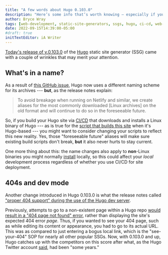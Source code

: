 ```yaml
---
title: "A few words about Hugo 0.103.0"
description: "Here’s some info that’s worth knowing — especially if you use CI/CD to deploy your website."
author: Bryce Wray
tags: [web-development, static-site-generators, ssgs, hugo, ci-cd, web-hosting, netlify, linux, social-media, twitter]
date: 2022-09-15T14:39:00-05:00
#draft: true
initTextEditor: iA Writer
---
```


[Today's release of v.0.103.0](https://github.com/gohugoio/hugo/releases/tag/v0.103.0) of the [Hugo](https://gohugo.io) static site generator (SSG) came with a couple of wrinkles that may merit your attention.

## What's in a name?

As a result of [this GitHub issue](https://github.com/gohugoio/hugo/issues/10073), Hugo now uses a different naming scheme for its archives --- **but**, as the release notes explain:

> To avoid breakage when running on Netlify and similar, we create aliases for the most commonly downloaded [Linux archives] on the old format and will continue to do so in the foreseeable future.

So, if you build your Hugo site via [CI/CD](https://www.infoworld.com/article/3271126/what-is-cicd-continuous-integration-and-continuous-delivery-explained.html) that downloads and installs a Linux binary of Hugo --- as is true for the [script that builds this site](https://github.com/brycewray/hugo_site/blob/main/.github/workflows/CFP-deploy.yaml) when it's Hugo-based --- you might want to consider changing your scripts to reflect this new reality. Yes, those "foreseeable future" aliases will make sure existing build scripts don't break, **but** it also never hurts to stay current.

One more thing about this: the name changes also apply to **non**-Linux binaries you might normally [install](https://gohugo.io/getting-started/installing/#quick-install) locally, so this could affect your *local* development process regardless of whether you use CI/CD for site deployment.

## 404s and dev mode

Another change introduced in Hugo 0.103.0 is what the release notes called ["proper 404 support" during the use of the Hugo dev server](https://gohugo.io/getting-started/configuration/#404-server-error-page).

Previously, attempts to go to a non-existent page within a Hugo repo [would result in a "404 page not found" error](https://github.com/gohugoio/hugo/issues/874), rather than displaying the site's expected 404 error *page*. Thus, if you wanted to see your 404 page, such as while editing its content or appearance, you had to go to its actual URL. This was as compared to just entering a bogus local link, which is the "see-your-404" SOP for nearly all other popular SSGs. Now, with 0.103.0 and up, Hugo catches up with the competitors on this score after what, as the Hugo Twitter account [said](https://twitter.com/GoHugoIO/status/1570456388182364160), had been "some years."
